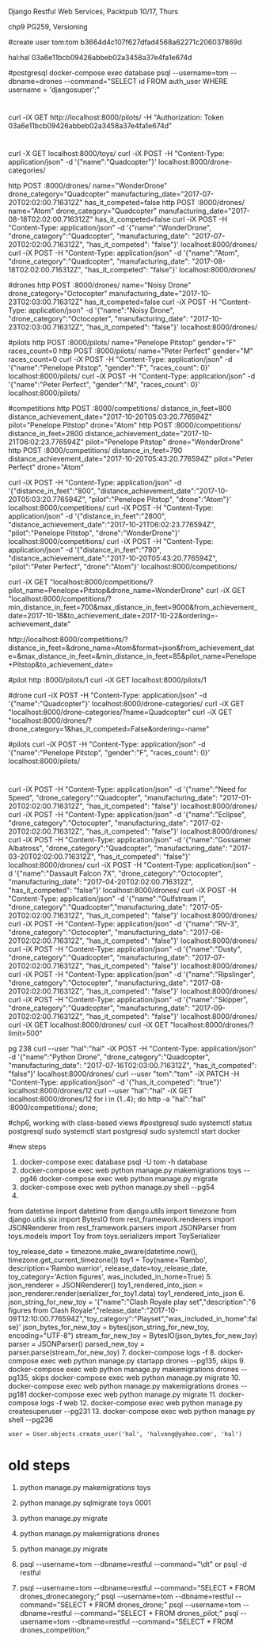 Django Restful Web Services, Packtpub
10/17, Thurs

chp9
PG259, Versioning

#create user
tom:tom
b3664d4c107f627dfad4568a62271c206037869d

hal:hal
03a6e11bcb09426abbeb02a3458a37e4fa1e674d

#postgresql
docker-compose exec database psql --username=tom --dbname=drones --command="SELECT id FROM auth_user WHERE username = 'djangosuper';"

#
curl -iX GET http://localhost:8000/pilots/ -H "Authorization: Token 03a6e11bcb09426abbeb02a3458a37e4fa1e674d"


#
curl -X GET localhost:8000/toys/
curl -iX POST -H "Content-Type: application/json" -d '{"name":"Quadcopter"}' localhost:8000/drone-categories/

http POST :8000/drones/ name="WonderDrone" drone_category="Quadcopter" manufacturing_date="2017-07-20T02:02:00.716312Z" has_it_competed=false
http POST :8000/drones/ name="Atom" drone_category="Quadcopter" manufacturing_date="2017-08-18T02:02:00.716312Z" has_it_competed=false
curl -iX POST -H "Content-Type: application/json" -d '{"name":"WonderDrone", "drone_category":"Quadcopter", "manufacturing_date": "2017-07-20T02:02:00.716312Z", "has_it_competed": "false"}' localhost:8000/drones/
curl -iX POST -H "Content-Type: application/json" -d '{"name":"Atom", "drone_category":"Quadcopter", "manufacturing_date": "2017-08-18T02:02:00.716312Z", "has_it_competed": "false"}' localhost:8000/drones/

#drones
http POST :8000/drones/ name="Noisy Drone" drone_category="Octocopter" manufacturing_date="2017-10-23T02:03:00.716312Z" has_it_competed=false
curl -iX POST -H "Content-Type: application/json" -d '{"name":"Noisy Drone", "drone_category":"Octocopter", "manufacturing_date": "2017-10-23T02:03:00.716312Z", "has_it_competed": "false"}' localhost:8000/drones/

#pilots
http POST :8000/pilots/ name="Penelope Pitstop" gender="F" races_count=0
http POST :8000/pilots/ name="Peter Perfect" gender="M" races_count=0
curl -iX POST -H "Content-Type: application/json" -d '{"name":"Penelope Pitstop", "gender":"F", "races_count": 0}' localhost:8000/pilots/
curl -iX POST -H "Content-Type: application/json" -d '{"name":"Peter Perfect", "gender":"M", "races_count": 0}' localhost:8000/pilots/

#competitions
http POST :8000/competitions/ distance_in_feet=800 distance_achievement_date="2017-10-20T05:03:20.776594Z" pilot="Penelope Pitstop" drone="Atom"
http POST :8000/competitions/ distance_in_feet=2800 distance_achievement_date="2017-10-21T06:02:23.776594Z" pilot="Penelope Pitstop" drone="WonderDrone"
http POST :8000/competitions/ distance_in_feet=790 distance_achievement_date="2017-10-20T05:43:20.776594Z" pilot="Peter Perfect" drone="Atom"

curl -iX POST -H "Content-Type: application/json" -d '{"distance_in_feet":"800", "distance_achievement_date":"2017-10-20T05:03:20.776594Z", "pilot":"Penelope Pitstop", "drone":"Atom"}' localhost:8000/competitions/
curl -iX POST -H "Content-Type: application/json" -d '{"distance_in_feet":"2800", "distance_achievement_date":"2017-10-21T06:02:23.776594Z", "pilot":"Penelope Pitstop", "drone":"WonderDrone"}' localhost:8000/competitions/
curl -iX POST -H "Content-Type: application/json" -d '{"distance_in_feet":"790", "distance_achievement_date":"2017-10-20T05:43:20.776594Z", "pilot":"Peter Perfect", "drone":"Atom"}' localhost:8000/competitions/

curl -iX GET "localhost:8000/competitions/?pilot_name=Penelope+Pitstop&drone_name=WonderDrone"
curl -iX GET "localhost:8000/competitions/?min_distance_in_feet=700&max_distance_in_feet=9000&from_achievement_date=2017-10-18&to_achievement_date=2017-10-22&ordering=-achievement_date"

http://localhost:8000/competitions/?distance_in_feet=&drone_name=Atom&format=json&from_achievement_date=&max_distance_in_feet=&min_distance_in_feet=85&pilot_name=Penelope+Pitstop&to_achievement_date=

#pilot
http :8000/pilots/1
curl -iX GET localhost:8000/pilots/1

#drone
curl -iX POST -H "Content-Type: application/json" -d '{"name":"Quadcopter"}' localhost:8000/drone-categories/
curl -iX GET "localhost:8000/drone-categories/?name=Quadcopter"
curl -iX GET "localhost:8000/drones/?drone_category=1&has_it_competed=False&ordering=-name"

#pilots
curl -iX POST -H "Content-Type: application/json" -d '{"name":"Penelope Pitstop", "gender":"F", "races_count": 0}' localhost:8000/pilots/

#
curl -iX POST -H "Content-Type: application/json" -d '{"name":"Need for Speed", "drone_category":"Quadcopter", "manufacturing_date": "2017-01-20T02:02:00.716312Z", "has_it_competed": "false"}' localhost:8000/drones/
curl -iX POST -H "Content-Type: application/json" -d '{"name":"Eclipse", "drone_category":"Octocopter", "manufacturing_date": "2017-02-20T02:02:00.716312Z", "has_it_competed": "false"}' localhost:8000/drones/
curl -iX POST -H "Content-Type: application/json" -d '{"name":"Gossamer Albatross", "drone_category":"Quadcopter", "manufacturing_date": "2017-03-20T02:02:00.716312Z", "has_it_competed": "false"}' localhost:8000/drones/
curl -iX POST -H "Content-Type: application/json" -d '{"name":"Dassault Falcon 7X", "drone_category":"Octocopter", "manufacturing_date": "2017-04-20T02:02:00.716312Z", "has_it_competed": "false"}' localhost:8000/drones/
curl -iX POST -H "Content-Type: application/json" -d '{"name":"Gulfstream I", "drone_category":"Quadcopter","manufacturing_date": "2017-05-20T02:02:00.716312Z", "has_it_competed": "false"}' localhost:8000/drones/
curl -iX POST -H "Content-Type: application/json" -d '{"name":"RV-3", "drone_category":"Octocopter", "manufacturing_date": "2017-06-20T02:02:00.716312Z", "has_it_competed": "false"}' localhost:8000/drones/
curl -iX POST -H "Content-Type: application/json" -d '{"name":"Dusty", "drone_category":"Quadcopter", "manufacturing_date": "2017-07-20T02:02:00.716312Z", "has_it_competed": "false"}' localhost:8000/drones/
curl -iX POST -H "Content-Type: application/json" -d '{"name":"Ripslinger", "drone_category":"Octocopter", "manufacturing_date": "2017-08-20T02:02:00.716312Z", "has_it_competed": "false"}' localhost:8000/drones/
curl -iX POST -H "Content-Type: application/json" -d '{"name":"Skipper", "drone_category":"Quadcopter", "manufacturing_date": "2017-09-20T02:02:00.716312Z", "has_it_competed": "false"}' localhost:8000/drones/
curl -iX GET localhost:8000/drones/
curl -iX GET "localhost:8000/drones/?limit=500"

pg 238
curl --user "hal":"hal" -iX POST -H "Content-Type: application/json" -d '{"name":"Python Drone", "drone_category":"Quadcopter", "manufacturing_date": "2017-07-16T02:03:00.716312Z", "has_it_competed": "false"}' localhost:8000/drones/
curl --user "tom":"tom" -iX PATCH -H "Content-Type: application/json" -d '{"has_it_competed": "true"}' localhost:8000/drones/12
curl --user "hal":"hal" -iX GET localhost:8000/drones/12
for i in {1..4}; do http -a "hal":"hal" :8000/competitions/; done;

#chp6, working with class-based views
#postgresql
sudo systemctl status postgresql
sudo systemctl start postgresql
sudo systemctl start docker

#new steps
1. docker-compose exec database psql -U tom -h database
2. docker-compose exec web python manage.py makemigrations toys  --pg46 
   docker-compose exec web python manage.py migrate 
3. docker-compose exec web python manage.py shell                --pg54 
4. 
from datetime import datetime
from django.utils import timezone
from django.utils.six import BytesIO
from rest_framework.renderers import JSONRenderer
from rest_framework.parsers import JSONParser
from toys.models import Toy
from toys.serializers import ToySerializer

toy_release_date = timezone.make_aware(datetime.now(), timezone.get_current_timezone())
toy1 = Toy(name='Rambo', description='Rambo warrior', release_date=toy_release_date, toy_category='Action figures', was_included_in_home=True)
5.   
json_renderer = JSONRenderer()
toy1_rendered_into_json = json_renderer.render(serializer_for_toy1.data)
toy1_rendered_into_json
6.
json_string_for_new_toy = '{"name":"Clash Royale play set","description":"6 figures from Clash Royale","release_date":"2017-10-09T12:10:00.776594Z","toy_category":"Playset","was_included_in_home":false}'
json_bytes_for_new_toy = bytes(json_string_for_new_toy, encoding="UTF-8")
stream_for_new_toy = BytesIO(json_bytes_for_new_toy)
parser = JSONParser()
parsed_new_toy = parser.parse(stream_for_new_toy)
7. docker-compose logs -f
8. docker-compose exec web python manage.py startapp drones     --pg135, skips
9. docker-compose exec web python manage.py makemigrations drones     --pg135, skips
    docker-compose exec web python manage.py migrate 
10. docker-compose exec web python manage.py makemigrations drones  --pg181 
    docker-compose exec web python manage.py migrate 
11. docker-compose logs -f web 
12. docker-compose exec web python manage.py createsuperuser  --pg231 
13. docker-compose exec web python manage.py shell            --pg236 

    user = User.objects.create_user('hal', 'halvong@yahoo.com', 'hal')

   
# old steps
1. python manage.py makemigrations toys
2. python manage.py sqlmigrate toys 0001
3. python manage.py migrate 

1. python manage.py makemigrations drones
2. python manage.py migrate 
3. psql --username=tom --dbname=restful --command="\dt"
   or psql -d restful
4. psql --username=tom --dbname=restful --command="SELECT * FROM drones_dronecategory;"
   psql --username=tom --dbname=restful --command="SELECT * FROM drones_drone;"
   psql --username=tom --dbname=restful --command="SELECT * FROM drones_pilot;"
   psql --username=tom --dbname=restful --command="SELECT * FROM drones_competition;"
